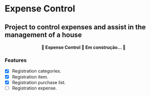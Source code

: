 # Expense Control

## Project to control expenses and assist in the management of a house

<h4 align="center"> 
	🚧  Expense Control 🚀 Em construção...  🚧
</h4>

### Features

-   [x] Registration categories.
-   [x] Registration item.
-   [x] Registration purchase list.
-   [ ] Registration expense.
